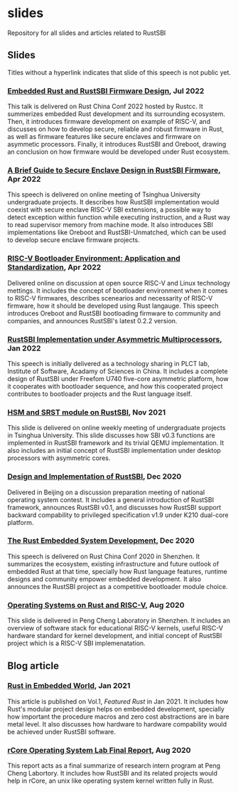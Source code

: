 # slides

Repository for all slides and articles related to RustSBI

## Slides

Titles without a hyperlink indicates that slide of this speech is not public yet.

### [Embedded Rust and RustSBI Firmware Design](2022/嵌入式Rust与RustSBI固件设计.pdf), Jul 2022

This talk is delivered on Rust China Conf 2022 hosted by Rustcc. It summerizes embedded Rust
development and its surrounding ecosystem. Then, it introduces firmware development on example
of RISC-V, and discusses on how to develop secure, reliable and robust firmware in Rust, as well as
firmware features like secure enclaves and firmware on asymmetic processors. Finally, it introduces
RustSBI and Oreboot, drawing an conclusion on how firmware would be developed under Rust ecosystem.

### [A Brief Guide to Secure Enclave Design in RustSBI Firmware](2022/安全孤岛RustSBI固件设计简明指南.pdf), Apr 2022

This speech is delivered on online meeting of Tsinghua University undergraduate projects.
It describes how RustSBI implementation would coexist with secure enclave RISC-V SBI extensions,
a possible way to detect exception within function while executing instruction, and a Rust way to
read supervisor memory from machine mode. It also introduces SBI implementations like Oreboot
and RustSBI-Unmatched, which can be used to develop secure enclave firmware projects.

### [RISC-V Bootloader Environment: Application and Standardization](2022/RISC-V引导程序环境：应用与规范.pdf), Apr 2022

Delivered online on discussion at open source RISC-V and Linux technology mettings. It includes
the concept of bootloader environment when it comes to RISC-V firmwares, describes scenearios
and necessarity of RISC-V firmware, how it should be developed using Rust langauge.
This speech introduces Oreboot and RustSBI bootloading firmware to community and companies,
and announces RustSBI's latest 0.2.2 version.

### [RustSBI Implementation under Asymmetric Multiprocessors](2022/非对称多核处理器的RustSBI实现.pdf), Jan 2022

This speech is initially delivered as a technology sharing in PLCT lab, Institute of Software,
Acadamy of Sciences in China. It includes a complete design of RustSBI under Freefom
U740 five-core asymmetric platform, how it cooperates with bootloader sequence,
and how this cooperated project contributes to bootloader projects and the Rust language itself.

### [HSM and SRST module on RustSBI](2021/RustSBI的多核管理和复位模块.pdf), Nov 2021

This slide is delivered on online weekly meeting of undergraduate projects in Tsinghua University.
This slide discusses how SBI v0.3 functions are implemented in RustSBI framework
and its trivial QEMU implementation. It also includes an initial concept of RustSBI
implementation under desktop processors with asymmetric cores.

### [Design and Implementation of RustSBI](2020/RustSBI的设计与实现.pdf), Dec 2020

Delivered in Beijing on a discussion preparation meeting of national operating system contest.
It includes a general introduction of RustSBI framework, announces RustSBI v0.1, and discusses
how RustSBI support backward compability to privileged specification v1.9 under K210 dual-core
platform.

### [The Rust Embedded System Development](2020/Rust语言与嵌入式开发.pdf), Dec 2020

This speech is delivered on Rust China Conf 2020 in Shenzhen. It summarizes the ecosystem,
existing infrastructure and future outlook of embedded Rust at that time, specially
how Rust language features, runtime designs and community empower embedded development.
It also announces the RustSBI project as a competitive bootloader module choice.

### [Operating Systems on Rust and RISC-V](2020/Rust语言与RISC-V操作系统.pdf), Aug 2020

This slide is delivered in Peng Cheng Laboratory in Shenzhen. It includes an overview of
software stack for educational RISC-V kernels, useful RISC-V hardware standard
for kernel development, and initial concept of RustSBI project which is a RISC-V SBI implemenatation.

## Blog article

###  [Rust in Embedded World](https://www.yuque.com/chaosbot/rust_magazine_2021/biydon), Jan 2021

This article is published on Vol.1, _Featured Rust_ in Jan 2021. It includes how Rust's
modular project design helps on embedded development, specially how important the procedure
macros and zero cost abstractions are in bare metal level. It also discusses how hardware to hardware
compability would be achieved under RustSBI software.

### [rCore Operating System Lab Final Report](https://github.com/luojia65/rcore-os-blog/blob/master/source/_posts/os-report-final-luojia65.md), Aug 2020

This report acts as a final summarize of research intern program at Peng Cheng Labortory.
It includes how RustSBI and its related projects would help in rCore, an unix like operating system
kernel written fully in Rust.
